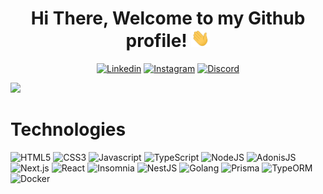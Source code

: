 <div align="center">

# Hi There, Welcome to my Github profile! <img src="./assets/Hi.gif" width="30">

[![Linkedin](https://img.shields.io/badge/-Connect-red?style=for-the-badge&logo=Linkedin&logoColor=white&color=0E76A8&link=https://www.linkedin.com/in/higor-koakovski-a33555212/)](https://www.linkedin.com/in/higor-koakovski-a33555212/)
[![Instagram](https://img.shields.io/badge/-Follow-red?style=for-the-badge&logo=Instagram&logoColor=white&color=833AB4&link=https://www.instagram.com/higor.koakovski/)](https://www.instagram.com/higor.koakovski/)
[![Discord](https://img.shields.io/badge/-Contact-red?style=for-the-badge&logo=Discord&logoColor=white&color=7289DA&link=https://discordapp.com/users/981861090893922364)](https://discordapp.com/users/981861090893922364)

</div>

<img src="https://user-images.githubusercontent.com/73097560/115834477-dbab4500-a447-11eb-908a-139a6edaec5c.gif">

# Technologies

![HTML5](https://img.shields.io/badge/HTML5-red?style=flat&logo=html5&logoColor=FFFFFF&color=E34C26)
![CSS3](https://img.shields.io/badge/CSS3-red?style=flat&logo=css3&logoColor=FFFFFF&color=264DE4)
![Javascript](https://img.shields.io/badge/Javascript-red?style=flat&logo=javascript&logoColor=F0DB4F&color=323330)
![TypeScript](https://img.shields.io/badge/TypeScripit-red?style=flat&logo=typescript&logoColor=FFFFFF&color=007ACC)
![NodeJS](https://img.shields.io/badge/NodeJS-red?style=flat&logo=node.js&logoColor=3C873A&color=303030)
![AdonisJS](https://img.shields.io/badge/AdonisJS-red?style=flat&logo=adonisjs&logoColor=FFFFFF&color=220052)
![Next.js](https://img.shields.io/badge/Next.js-red?style=flat&logo=next.js&logoColor=FFFFFF&color=000000)
![React](https://img.shields.io/badge/React-red?style=flat&logo=react&logoColor=61DBFB&color=000000)
![Insomnia](https://img.shields.io/badge/Insomnia-red?style=flat&logo=insomnia&logoColor=5849BE&color=000000)
![NestJS](https://img.shields.io/badge/NestJS-red?style=flat&logo=nestjs&logoColor=E0234E&color=FFFFFF)
![Golang](https://img.shields.io/badge/Golang-red?style=flat&logo=go&logoColor=white&color=29BEB0)
![Prisma](https://img.shields.io/badge/Prisma-red?style=flat&logo=prisma&logoColor=white&color=143C54)
![TypeORM](https://img.shields.io/badge/TypeORM-red?style=flat&logoColor=white&color=FE0902)
![Docker](https://img.shields.io/badge/Docker-red?style=flat&logo=docker&logoColor=white&color=0DB7ED)

